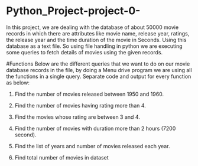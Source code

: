 # Python_Project-project-0-
 In this project, we are dealing with the database of about 50000 movie records in which there are attributes like movie name, release year, ratings, the release year and the time duration of the movie in Seconds. Using this database as a text file. So using file handling in python we are executing some queries to fetch details of movies using the given records.

#Functions
Below are the different queries that we want to do on our movie database records in the 
file, by doing a Menu drive program we are using all the functions in a single query. Separate 
code and output for every function as below:

1. Find the number of movies released between 1950 and 1960.

2. Find the number of movies having rating more than 4.

3. Find the movies whose rating are between 3 and 4.

4. Find the number of movies with duration more than 2 hours (7200 second).

5. Find the list of years and number of movies released each year.

6. Find total number of movies in dataset

